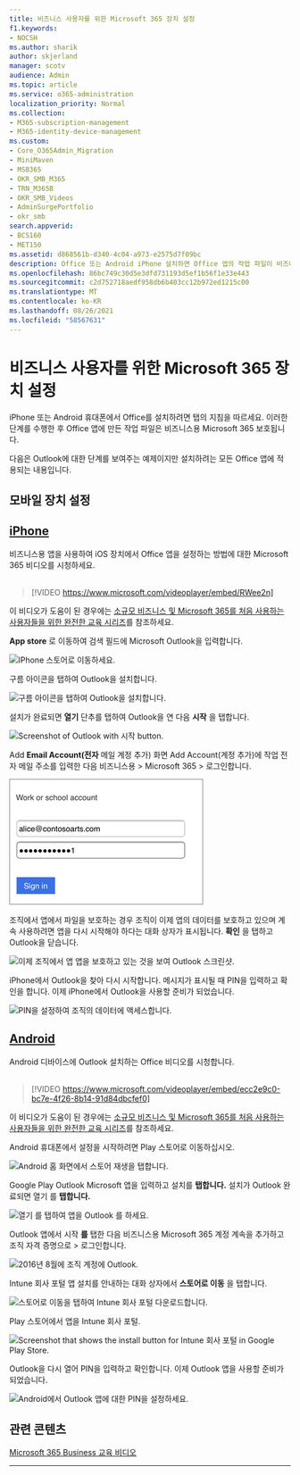 ```yaml
---
title: 비즈니스 사용자를 위한 Microsoft 365 장치 설정
f1.keywords:
- NOCSH
ms.author: sharik
author: skjerland
manager: scotv
audience: Admin
ms.topic: article
ms.service: o365-administration
localization_priority: Normal
ms.collection:
- M365-subscription-management
- M365-identity-device-management
ms.custom:
- Core_O365Admin_Migration
- MiniMaven
- MSB365
- OKR_SMB_M365
- TRN_M365B
- OKR_SMB_Videos
- AdminSurgePortfolio
- okr_smb
search.appverid:
- BCS160
- MET150
ms.assetid: d868561b-d340-4c04-a973-e2575d7f09bc
description: Office 또는 Android iPhone 설치하면 Office 앱의 작업 파일이 비즈니스용 Microsoft 365 보호됩니다.
ms.openlocfilehash: 86bc749c30d5e3dfd731193d5ef1b56f1e33e443
ms.sourcegitcommit: c2d752718aedf958db6b403cc12b972ed1215c00
ms.translationtype: MT
ms.contentlocale: ko-KR
ms.lasthandoff: 08/26/2021
ms.locfileid: "58567631"
---
```

# <a name="set-up-mobile-devices-for-microsoft-365-for-business-users"></a>비즈니스 사용자를 위한 Microsoft 365 장치 설정

iPhone 또는 Android 휴대폰에서 Office를 설치하려면 탭의 지침을 따르세요. 이러한 단계를 수행한 후 Office 앱에 만든 작업 파일은 비즈니스용 Microsoft 365 보호됩니다.

다음은 Outlook에 대한 단계를 보여주는 예제이지만 설치하려는 모든 Office 앱에 적용되는 내용입니다.
  
## <a name="set-up-mobile-devices"></a>모바일 장치 설정

## <a name="iphone"></a>[iPhone](#tab/iPhone)
  
비즈니스용 앱을 사용하여 iOS 장치에서 Office 앱을 설정하는 방법에 대한 Microsoft 365 비디오를 시청하세요.<br><br>

> [!VIDEO https://www.microsoft.com/videoplayer/embed/RWee2n] 

이 비디오가 도움이 된 경우에는 [소규모 비즈니스 및 Microsoft 365를 처음 사용하는 사용자들을 위한 완전한 교육 시리즈](../../business-video/index.yml)를 참조하세요.

**App store** 로 이동하여 검색 필드에 Microsoft Outlook을 입력합니다.
  
![IPhone 스토어로 이동하세요.](../../media/886913de-76e5-4883-8ed0-4eb3ec06188f.png)
  
구름 아이콘을 탭하여 Outlook을 설치합니다.
  
![구름 아이콘을 탭하여 Outlook을 설치합니다.](../../media/665e1620-948a-4ab8-b914-dca49530142c.png)
  
설치가 완료되면 **열기** 단추를 탭하여 Outlook을 연 다음 **시작** 을 탭합니다.
  
![Screenshot of Outlook with 시작 button.](../../media/005bedec-ae50-4d75-b3bb-e7cef9e2561c.png)
  
Add **Email Account(전자** 메일 계정 추가) 화면 Add Account(계정 추가)에 작업 전자 메일 주소를 입력한 다음 비즈니스용 \> Microsoft 365 \> 로그인합니다.
  
![직장 계정에 로그인합니다.](../../media/3cef1fb5-7bec-4d3d-8542-872b731ce19f.png)
  
조직에서 앱에서 파일을 보호하는 경우 조직이 이제 앱의 데이터를 보호하고 있으며 계속 사용하려면 앱을 다시 시작해야 하다는 대화 상자가 표시됩니다. **확인** 을 탭하고 Outlook을 닫습니다. 
  
![이제 조직에서 앱 앱을 보호하고 있는 것을 보여 Outlook 스크린샷.](../../media/fb4c1c84-b1e9-42e1-8070-c13dcf79fb09.png)
  
iPhone에서 Outlook을 찾아 다시 시작합니다. 메시지가 표시될 때 PIN을 입력하고 확인을 합니다. 이제 iPhone에서 Outlook을 사용할 준비가 되었습니다.
  
![PIN을 설정하여 조직의 데이터에 액세스합니다.](../../media/64f2630b-3164-47a4-9dd6-ca0c29ed5fb3.png)
  
## <a name="android"></a>[Android](#tab/Android)
  
Android 디바이스에 Outlook 설치하는 Office 비디오를 시청합니다.<br><br>

> [!VIDEO https://www.microsoft.com/videoplayer/embed/ecc2e9c0-bc7e-4f26-8b14-91d84dbcfef0] 

이 비디오가 도움이 된 경우에는 [소규모 비즈니스 및 Microsoft 365를 처음 사용하는 사용자들을 위한 완전한 교육 시리즈](../../business-video/index.yml)를 참조하세요.

Android 휴대폰에서 설정을 시작하려면 Play 스토어로 이동하십시오.
  
![Android 홈 화면에서 스토어 재생을 탭합니다.](../../media/93df88e7-c778-40e1-b35e-868ca6e97f6c.png)
  
Google Play Outlook Microsoft 앱을 입력하고 설치를 **탭합니다.** 설치가 Outlook 완료되면 열기 를 **탭합니다.**
  
![열기 를 탭하여 앱을 Outlook 를 하세요.](../../media/8b4c5937-8875-4b5a-a5b6-b8c6c9cd6240.png)
  
Outlook 앱에서 시작 **를** 탭한 다음 비즈니스용 Microsoft 365 계정 계속을 추가하고 조직 자격 증명으로 \> 로그인합니다.
  
![2016년 8월에 조직 계정에 Outlook.](../../media/18f67c66-4bab-4b99-94bd-080839312e29.png)
  
Intune 회사 포털 앱 설치를 안내하는 대화 상자에서 **스토어로 이동** 을 탭합니다.
  
![스토어로 이동을 탭하여 Intune 회사 포털 다운로드합니다.](../../media/a702d712-5622-45dd-a511-b1adaee63071.png)
  
Play 스토어에서 앱을 Intune 회사 포털.
  
![Screenshot that shows the install button for Intune 회사 포털 in Google Play Store.](../../media/5e0408f2-3f37-44dd-80ed-13ca2ac6df0c.png)
  
Outlook을 다시 열어 PIN을 입력하고 확인합니다. 이제 Outlook 앱을 사용할 준비가 되었습니다.
  
![Android에서 Outlook 앱에 대한 PIN을 설정하세요.](../../media/edb91afb-f1ed-451a-bc6b-8ccba664e055.png)

## <a name="related-content"></a>관련 콘텐츠

[Microsoft 365 Business 교육 비디오](../../business-video/index.yml)

---
